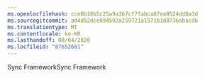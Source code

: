 ```yaml
---
ms.openlocfilehash: cce8b18b5c25a9a367cf7fabca87ea0524dd8a3d
ms.sourcegitcommit: ad4d92dce894592a259721a1571b1d8736abacdb
ms.translationtype: MT
ms.contentlocale: ko-KR
ms.lasthandoff: 08/04/2020
ms.locfileid: "87652681"
---
```

<span data-ttu-id="0b2d3-101">Sync Framework</span><span class="sxs-lookup"><span data-stu-id="0b2d3-101">Sync Framework</span></span>
